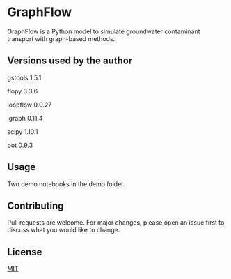 # GraphFlow

GraphFlow is a Python model to simulate groundwater contaminant transport with graph-based methods.

## Versions used by the author

gstools 1.5.1 

flopy 3.3.6 

loopflow 0.0.27   

igraph 0.11.4   

scipy 1.10.1

pot 0.9.3 
## Usage

Two demo notebooks in the demo folder.

## Contributing

Pull requests are welcome. For major changes, please open an issue first
to discuss what you would like to change.

## License

[MIT](https://choosealicense.com/licenses/mit/)
